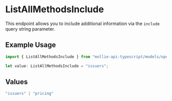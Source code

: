 # ListAllMethodsInclude

This endpoint allows you to include additional information via the `include` query string parameter.

## Example Usage

```typescript
import { ListAllMethodsInclude } from "mollie-api-typescript/models/operations";

let value: ListAllMethodsInclude = "issuers";
```

## Values

```typescript
"issuers" | "pricing"
```